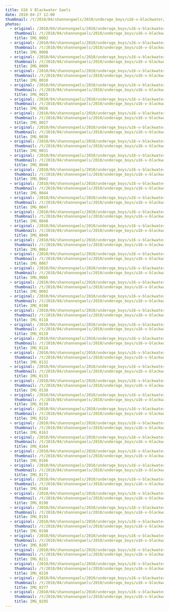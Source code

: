 ```yaml
---
title: U16 V Blackwater Gaels
date: 2010-04-27 12:00
thumbnail: /t/2010/04/shannongaels/2010/underage_boys/u16-v-blackwater/IMG_0002.jpg
photos:
  - original: /2010/04/shannongaels/2010/underage_boys/u16-v-blackwater/IMG_0002.jpg
    thumbnail: /t/2010/04/shannongaels/2010/underage_boys/u16-v-blackwater/IMG_0002.jpg
    title: IMG_0002
  - original: /2010/04/shannongaels/2010/underage_boys/u16-v-blackwater/IMG_0008.jpg
    thumbnail: /t/2010/04/shannongaels/2010/underage_boys/u16-v-blackwater/IMG_0008.jpg
    title: IMG_0008
  - original: /2010/04/shannongaels/2010/underage_boys/u16-v-blackwater/IMG_0009.jpg
    thumbnail: /t/2010/04/shannongaels/2010/underage_boys/u16-v-blackwater/IMG_0009.jpg
    title: IMG_0009
  - original: /2010/04/shannongaels/2010/underage_boys/u16-v-blackwater/IMG_0010.jpg
    thumbnail: /t/2010/04/shannongaels/2010/underage_boys/u16-v-blackwater/IMG_0010.jpg
    title: IMG_0010
  - original: /2010/04/shannongaels/2010/underage_boys/u16-v-blackwater/IMG_0025.jpg
    thumbnail: /t/2010/04/shannongaels/2010/underage_boys/u16-v-blackwater/IMG_0025.jpg
    title: IMG_0025
  - original: /2010/04/shannongaels/2010/underage_boys/u16-v-blackwater/IMG_0026.jpg
    thumbnail: /t/2010/04/shannongaels/2010/underage_boys/u16-v-blackwater/IMG_0026.jpg
    title: IMG_0026
  - original: /2010/04/shannongaels/2010/underage_boys/u16-v-blackwater/IMG_0027.jpg
    thumbnail: /t/2010/04/shannongaels/2010/underage_boys/u16-v-blackwater/IMG_0027.jpg
    title: IMG_0027
  - original: /2010/04/shannongaels/2010/underage_boys/u16-v-blackwater/IMG_0030.jpg
    thumbnail: /t/2010/04/shannongaels/2010/underage_boys/u16-v-blackwater/IMG_0030.jpg
    title: IMG_0030
  - original: /2010/04/shannongaels/2010/underage_boys/u16-v-blackwater/IMG_0031.jpg
    thumbnail: /t/2010/04/shannongaels/2010/underage_boys/u16-v-blackwater/IMG_0031.jpg
    title: IMG_0031
  - original: /2010/04/shannongaels/2010/underage_boys/u16-v-blackwater/IMG_0040.jpg
    thumbnail: /t/2010/04/shannongaels/2010/underage_boys/u16-v-blackwater/IMG_0040.jpg
    title: IMG_0040
  - original: /2010/04/shannongaels/2010/underage_boys/u16-v-blackwater/IMG_0042.jpg
    thumbnail: /t/2010/04/shannongaels/2010/underage_boys/u16-v-blackwater/IMG_0042.jpg
    title: IMG_0042
  - original: /2010/04/shannongaels/2010/underage_boys/u16-v-blackwater/IMG_0044.jpg
    thumbnail: /t/2010/04/shannongaels/2010/underage_boys/u16-v-blackwater/IMG_0044.jpg
    title: IMG_0044
  - original: /2010/04/shannongaels/2010/underage_boys/u16-v-blackwater/IMG_0047.jpg
    thumbnail: /t/2010/04/shannongaels/2010/underage_boys/u16-v-blackwater/IMG_0047.jpg
    title: IMG_0047
  - original: /2010/04/shannongaels/2010/underage_boys/u16-v-blackwater/IMG_0048.jpg
    thumbnail: /t/2010/04/shannongaels/2010/underage_boys/u16-v-blackwater/IMG_0048.jpg
    title: IMG_0048
  - original: /2010/04/shannongaels/2010/underage_boys/u16-v-blackwater/IMG_0049.jpg
    thumbnail: /t/2010/04/shannongaels/2010/underage_boys/u16-v-blackwater/IMG_0049.jpg
    title: IMG_0049
  - original: /2010/04/shannongaels/2010/underage_boys/u16-v-blackwater/IMG_0062.jpg
    thumbnail: /t/2010/04/shannongaels/2010/underage_boys/u16-v-blackwater/IMG_0062.jpg
    title: IMG_0062
  - original: /2010/04/shannongaels/2010/underage_boys/u16-v-blackwater/IMG_0067.jpg
    thumbnail: /t/2010/04/shannongaels/2010/underage_boys/u16-v-blackwater/IMG_0067.jpg
    title: IMG_0067
  - original: /2010/04/shannongaels/2010/underage_boys/u16-v-blackwater/IMG_0085.jpg
    thumbnail: /t/2010/04/shannongaels/2010/underage_boys/u16-v-blackwater/IMG_0085.jpg
    title: IMG_0085
  - original: /2010/04/shannongaels/2010/underage_boys/u16-v-blackwater/IMG_0092.jpg
    thumbnail: /t/2010/04/shannongaels/2010/underage_boys/u16-v-blackwater/IMG_0092.jpg
    title: IMG_0092
  - original: /2010/04/shannongaels/2010/underage_boys/u16-v-blackwater/IMG_0108.jpg
    thumbnail: /t/2010/04/shannongaels/2010/underage_boys/u16-v-blackwater/IMG_0108.jpg
    title: IMG_0108
  - original: /2010/04/shannongaels/2010/underage_boys/u16-v-blackwater/IMG_0118.jpg
    thumbnail: /t/2010/04/shannongaels/2010/underage_boys/u16-v-blackwater/IMG_0118.jpg
    title: IMG_0118
  - original: /2010/04/shannongaels/2010/underage_boys/u16-v-blackwater/IMG_0119.jpg
    thumbnail: /t/2010/04/shannongaels/2010/underage_boys/u16-v-blackwater/IMG_0119.jpg
    title: IMG_0119
  - original: /2010/04/shannongaels/2010/underage_boys/u16-v-blackwater/IMG_0124.jpg
    thumbnail: /t/2010/04/shannongaels/2010/underage_boys/u16-v-blackwater/IMG_0124.jpg
    title: IMG_0124
  - original: /2010/04/shannongaels/2010/underage_boys/u16-v-blackwater/IMG_0132.jpg
    thumbnail: /t/2010/04/shannongaels/2010/underage_boys/u16-v-blackwater/IMG_0132.jpg
    title: IMG_0132
  - original: /2010/04/shannongaels/2010/underage_boys/u16-v-blackwater/IMG_0133.jpg
    thumbnail: /t/2010/04/shannongaels/2010/underage_boys/u16-v-blackwater/IMG_0133.jpg
    title: IMG_0133
  - original: /2010/04/shannongaels/2010/underage_boys/u16-v-blackwater/IMG_0138.jpg
    thumbnail: /t/2010/04/shannongaels/2010/underage_boys/u16-v-blackwater/IMG_0138.jpg
    title: IMG_0138
  - original: /2010/04/shannongaels/2010/underage_boys/u16-v-blackwater/IMG_0139.jpg
    thumbnail: /t/2010/04/shannongaels/2010/underage_boys/u16-v-blackwater/IMG_0139.jpg
    title: IMG_0139
  - original: /2010/04/shannongaels/2010/underage_boys/u16-v-blackwater/IMG_0152.jpg
    thumbnail: /t/2010/04/shannongaels/2010/underage_boys/u16-v-blackwater/IMG_0152.jpg
    title: IMG_0152
  - original: /2010/04/shannongaels/2010/underage_boys/u16-v-blackwater/IMG_0163.jpg
    thumbnail: /t/2010/04/shannongaels/2010/underage_boys/u16-v-blackwater/IMG_0163.jpg
    title: IMG_0163
  - original: /2010/04/shannongaels/2010/underage_boys/u16-v-blackwater/IMG_0164.jpg
    thumbnail: /t/2010/04/shannongaels/2010/underage_boys/u16-v-blackwater/IMG_0164.jpg
    title: IMG_0164
  - original: /2010/04/shannongaels/2010/underage_boys/u16-v-blackwater/IMG_0166.jpg
    thumbnail: /t/2010/04/shannongaels/2010/underage_boys/u16-v-blackwater/IMG_0166.jpg
    title: IMG_0166
  - original: /2010/04/shannongaels/2010/underage_boys/u16-v-blackwater/IMG_0171.jpg
    thumbnail: /t/2010/04/shannongaels/2010/underage_boys/u16-v-blackwater/IMG_0171.jpg
    title: IMG_0171
  - original: /2010/04/shannongaels/2010/underage_boys/u16-v-blackwater/IMG_0184.jpg
    thumbnail: /t/2010/04/shannongaels/2010/underage_boys/u16-v-blackwater/IMG_0184.jpg
    title: IMG_0184
  - original: /2010/04/shannongaels/2010/underage_boys/u16-v-blackwater/IMG_0190.jpg
    thumbnail: /t/2010/04/shannongaels/2010/underage_boys/u16-v-blackwater/IMG_0190.jpg
    title: IMG_0190
  - original: /2010/04/shannongaels/2010/underage_boys/u16-v-blackwater/IMG_0193.jpg
    thumbnail: /t/2010/04/shannongaels/2010/underage_boys/u16-v-blackwater/IMG_0193.jpg
    title: IMG_0193
  - original: /2010/04/shannongaels/2010/underage_boys/u16-v-blackwater/IMG_0198.jpg
    thumbnail: /t/2010/04/shannongaels/2010/underage_boys/u16-v-blackwater/IMG_0198.jpg
    title: IMG_0198
  - original: /2010/04/shannongaels/2010/underage_boys/u16-v-blackwater/IMG_0207.jpg
    thumbnail: /t/2010/04/shannongaels/2010/underage_boys/u16-v-blackwater/IMG_0207.jpg
    title: IMG_0207
  - original: /2010/04/shannongaels/2010/underage_boys/u16-v-blackwater/IMG_0211.jpg
    thumbnail: /t/2010/04/shannongaels/2010/underage_boys/u16-v-blackwater/IMG_0211.jpg
    title: IMG_0211
  - original: /2010/04/shannongaels/2010/underage_boys/u16-v-blackwater/IMG_0220.jpg
    thumbnail: /t/2010/04/shannongaels/2010/underage_boys/u16-v-blackwater/IMG_0220.jpg
    title: IMG_0220
  - original: /2010/04/shannongaels/2010/underage_boys/u16-v-blackwater/IMG_0277.jpg
    thumbnail: /t/2010/04/shannongaels/2010/underage_boys/u16-v-blackwater/IMG_0277.jpg
    title: IMG_0277
  - original: /2010/04/shannongaels/2010/underage_boys/u16-v-blackwater/IMG_0295.jpg
    thumbnail: /t/2010/04/shannongaels/2010/underage_boys/u16-v-blackwater/IMG_0295.jpg
    title: IMG_0295
---
```

